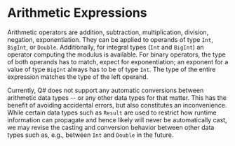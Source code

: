 # Arithmetic Expressions

Arithmetic operators are addition, subtraction, multiplication, division, negation, exponentiation. 
They can be applied to operands of type `Int`, `BigInt`, or `Double`. Additionally, for integral types (`Int` and `BigInt`) an operator computing the modulus is available. For binary operators, the type of both operands has to match, expect for exponentiation; an exponent for a value of type `BigInt` always has to be of type `Int`. The type of the entire expression matches the type of the left operand. 

Currently, Q# does not support any automatic conversions between arithmetic data types -- or any other data types for that matter. This has the benefit of avoiding accidental errors, but also constitutes an inconvenience. While certain data types such as `Result` are used to restrict how runtime information can propagate and hence likely will never be automatically cast, we may revise the casting and conversion behavior between other data types such as, e.g., between `Int` and `Double` in the future.  
